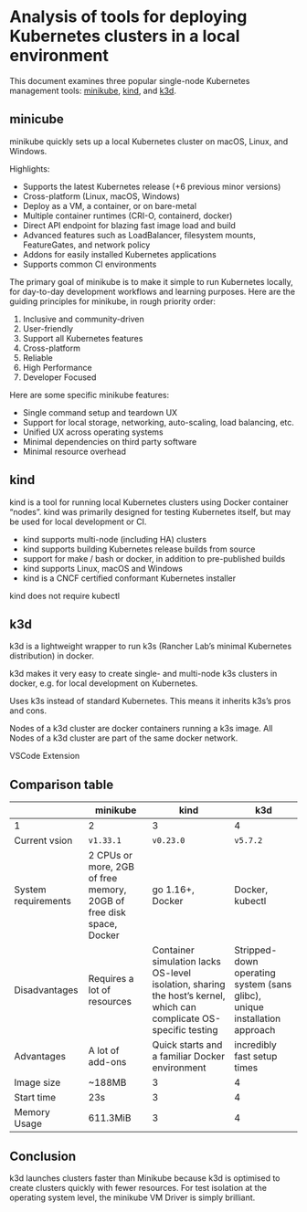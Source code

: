 # Analysis of tools for deploying Kubernetes clusters in a local environment

This document examines three popular single-node Kubernetes management tools: [minikube](https://minikube.sigs.k8s.io/docs/), [kind](https://kind.sigs.k8s.io/), and [k3d](https://k3d.io/v5.7.2/).

## minicube

minikube quickly sets up a local Kubernetes cluster on macOS, Linux, and Windows.

Highlights:

- Supports the latest Kubernetes release (+6 previous minor versions)
- Cross-platform (Linux, macOS, Windows)
- Deploy as a VM, a container, or on bare-metal
- Multiple container runtimes (CRI-O, containerd, docker)
- Direct API endpoint for blazing fast image load and build
- Advanced features such as LoadBalancer, filesystem mounts, FeatureGates, and network policy
- Addons for easily installed Kubernetes applications
- Supports common CI environments

The primary goal of minikube is to make it simple to run Kubernetes locally, for day-to-day development workflows and learning purposes. Here are the guiding principles for minikube, in rough priority order:

1. Inclusive and community-driven
2. User-friendly
3. Support all Kubernetes features
4. Cross-platform
5. Reliable
6. High Performance
7. Developer Focused

Here are some specific minikube features:

- Single command setup and teardown UX
- Support for local storage, networking, auto-scaling, load balancing, etc.
- Unified UX across operating systems
- Minimal dependencies on third party software
- Minimal resource overhead

## kind

kind is a tool for running local Kubernetes clusters using Docker container “nodes”.
kind was primarily designed for testing Kubernetes itself, but may be used for local development or CI.

- kind supports multi-node (including HA) clusters
- kind supports building Kubernetes release builds from source
- support for make / bash or docker, in addition to pre-published builds
- kind supports Linux, macOS and Windows
- kind is a CNCF certified conformant Kubernetes installer

kind does not require kubectl

## k3d

k3d is a lightweight wrapper to run k3s (Rancher Lab’s minimal Kubernetes distribution) in docker.

k3d makes it very easy to create single- and multi-node k3s clusters in docker, e.g. for local development on Kubernetes.

Uses k3s instead of standard Kubernetes. This means it inherits k3s’s pros and cons.

Nodes of a k3d cluster are docker containers running a k3s image.
All Nodes of a k3d cluster are part of the same docker network.

VSCode Extension

## Comparison table

|                     | minikube                                                            | kind                                                                                                               | k3d                                                                       |
| ------------------- | ------------------------------------------------------------------- | ------------------------------------------------------------------------------------------------------------------ | ------------------------------------------------------------------------- |
| 1                   | 2                                                                   | 3                                                                                                                  | 4                                                                         |
| Current vsion       | `v1.33.1`                                                           | `v0.23.0`                                                                                                          | `v5.7.2`                                                                  |
| System requirements | 2 CPUs or more, 2GB of free memory, 20GB of free disk space, Docker | go 1.16+, Docker                                                                                                   | Docker, kubectl                                                           |
| Disadvantages       | Requires a lot of resources                                         | Container simulation lacks OS-level isolation, sharing the host’s kernel, which can complicate OS-specific testing | Stripped-down operating system (sans glibc), unique installation approach |
| Advantages          | A lot of add-ons                                                    | Quick starts and a familiar Docker environment                                                                     | incredibly fast setup times                                               |
| Image size          | ~188MB                                                              | 3                                                                                                                  | 4                                                                         |
| Start time          | 23s                                                                 | 3                                                                                                                  | 4                                                                         |
| Memory Usage        | 611.3MiB                                                            | 3                                                                                                                  | 4                                                                         |

## Conclusion

k3d launches clusters faster than Minikube because k3d is optimised to create clusters quickly with fewer resources.
For test isolation at the operating system level, the minikube VM Driver is simply brilliant.

